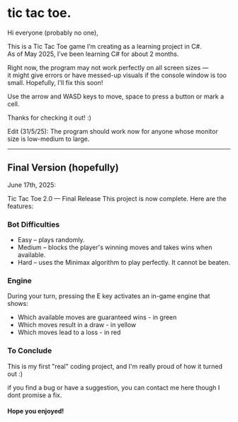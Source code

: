# tic tac toe.
Hi everyone (probably no one),

This is a Tic Tac Toe game I’m creating as a learning project in C#.  
As of May 2025, I’ve been learning C# for about 2 months.

Right now, the program may not work perfectly on all screen sizes —  
it might give errors or have messed-up visuals if the console window is too small. 
Hopefully, I’ll fix this soon!

Use the arrow and WASD keys to move, space to press a button or mark a cell.

Thanks for checking it out! :)

Edit (31/5/25): The program should work now for anyone whose monitor size is low-medium to large.

---

## Final Version (hopefully)
June 17th, 2025:

Tic Tac Toe 2.0 — Final Release
This project is now complete. Here are the features:


### Bot Difficulties

- Easy – plays randomly.
- Medium – blocks the player's winning moves and takes wins when available.
- Hard – uses the Minimax algorithm to play perfectly. It cannot be beaten.

### Engine

During your turn, pressing the E key activates an in-game engine that shows:
- Which available moves are guaranteed wins - in green
- Which moves result in a draw - in yellow
- Which moves lead to a loss - in red

### To Conclude
This is my first "real" coding project, and I'm really proud of how it turned out :)

if you find a bug or have a suggestion, you can contact me here though I dont promise a fix.
#### Hope you enjoyed!
